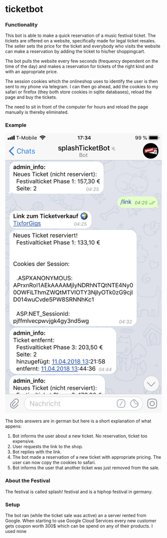 # ticketbot


### Functionality

This bot is able to make a quick reservation of a music festival ticket. The tickets are offered on a website, specifically made for legal ticket resales. The seller sets the price for the ticket and everybody who visits the website can make a reservation by adding the ticket to his/her shoppingcart. 

The bot pulls the website every few seconds (frequency dependent on the time of the day) and makes a reservation for tickets of the right kind and with an appropriate price.

The session cookies which the onlineshop uses to identify the user is then sent to my phone via telegram. I can then go ahead, add the cookies to my safari or firefox (they both store cookies in sqlite databases), reload the page and buy the tickets. 

The need to sit in front of the computer for hours and reload the page manually is thereby eliminated.


### Example

![Examples for Reservation](Screenshots/reservation1.png)

The bots answers are in german but here is a short explanation of what appens:

1. Bot informs the user about a new ticket. No reservation, ticket too expensive.
2. User requests the link to the shop.
3. Bot replies with the link.
4. The bot made a reservation of a new ticket with appropriate pricing. The user can now copy the cookies to safari.
5. Bot informs the user that another ticket was just removed from the sale.

### About the Festival

The festival is called splash! festival and is a hiphop festival in germany.


### Setup

The bot ran (while the ticket sale was active) an a server rented from Google. When starting to use Google Cloud Services every new customer gets coupon worth 300$ which can be spend on any of their products. I used mine